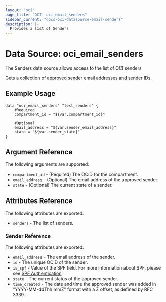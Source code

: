 ```yaml
---
layout: "oci"
page_title: "OCI: oci_email_senders"
sidebar_current: "docs-oci-datasource-email-senders"
description: |-
  Provides a list of Senders
---
```


# Data Source: oci_email_senders
The Senders data source allows access to the list of OCI senders

Gets a collection of approved sender email addresses and sender IDs.


## Example Usage

```hcl
data "oci_email_senders" "test_senders" {
	#Required
	compartment_id = "${var.compartment_id}"

	#Optional
	email_address = "${var.sender_email_address}"
	state = "${var.sender_state}"
}
```

## Argument Reference

The following arguments are supported:

* `compartment_id` - (Required) The OCID for the compartment.
* `email_address` - (Optional) The email address of the approved sender.
* `state` - (Optional) The current state of a sender.


## Attributes Reference

The following attributes are exported:

* `senders` - The list of senders.

### Sender Reference

The following attributes are exported:

* `email_address` - The email address of the sender.
* `id` - The unique OCID of the sender.
* `is_spf` - Value of the SPF field. For more information about SPF, please see [SPF Authentication](https://docs.us-phoenix-1.oraclecloud.com/Content/Email/Concepts/emaildeliveryoverview.htm#spf). 
* `state` - The current status of the approved sender.
* `time_created` - The date and time the approved sender was added in "YYYY-MM-ddThh:mmZ" format with a Z offset, as defined by RFC 3339. 

